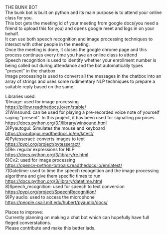 THE BUNK BOT<br />
The bunk bot is built on python and its main purpose is to attend your online class for you.<br />
This bot gets the meeting id of your meeting from google docs(you need a friend to upload this for you) and opens google meet and logs in on your behalf.<br />
It can use both speech recognition and image processing techniques to interact with other people in the meeting.<br />
Once the meeting is done, it closes the google chrome page and this process continues every time you have an online class to attend <br />
Speech recognition is used to identify whether your enrollment number is being called out during attendance and the bot automatically types "present" in the chatbox<br />
Image processing is used to convert all the messages in the chatbox into an array of strings and uses some rudimentary NLP techniques to prepare a suitable reply based on the same.<br />

Libraries used:<br />
1)Image:
used for image processing<br />
https://pillow.readthedocs.io/en/stable/<br />
2)Winsound:
can be used for playing a pre-recorded voice note of yourself saying "present". In this project, it has been used for signalling purposes<br />
https://docs.python.org/3.1/library/winsound.html<br />
3)Pyautogui:
Simulates the mouse and keyboard<br />
https://pyautogui.readthedocs.io/en/latest/<br />
4)Pytesseract:
converts images to text<br />
https://pypi.org/project/pytesseract/<br />
5)Re:
regular expressions for NLP<br />
https://docs.python.org/3/library/re.html<br />
6)Cv2:
used for image processing<br />
https://opencv-python-tutroals.readthedocs.io/en/latest/<br />
7)Datetime:
used to time the speech recognition and the image processing algorithms and give them specific times to run <br />
https://docs.python.org/3/library/datetime.html<br />
8)Speech_recognition:
used for speech to text conversion<br />
https://pypi.org/project/SpeechRecognition/<br />
9)Py audio:
used to access the microphone<br />
https://people.csail.mit.edu/hubert/pyaudio/docs/<br />

Places to improve:<br />
Currently planning on making a chat bot which can hopefully have full fleged converstations.<br />
Please contribute and make this better lads.<br />



